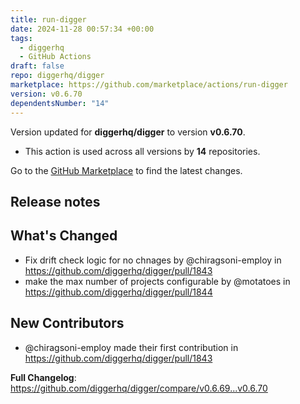 ```yaml
---
title: run-digger
date: 2024-11-28 00:57:34 +00:00
tags:
  - diggerhq
  - GitHub Actions
draft: false
repo: diggerhq/digger
marketplace: https://github.com/marketplace/actions/run-digger
version: v0.6.70
dependentsNumber: "14"
---
```



Version updated for **diggerhq/digger** to version **v0.6.70**.
- This action is used across all versions by **14** repositories.

Go to the [GitHub Marketplace](https://github.com/marketplace/actions/run-digger) to find the latest changes.

## Release notes

## What's Changed
* Fix drift check logic for no chnages by @chiragsoni-employ in https://github.com/diggerhq/digger/pull/1843
* make the max number of projects configurable by @motatoes in https://github.com/diggerhq/digger/pull/1844

## New Contributors
* @chiragsoni-employ made their first contribution in https://github.com/diggerhq/digger/pull/1843

**Full Changelog**: https://github.com/diggerhq/digger/compare/v0.6.69...v0.6.70
